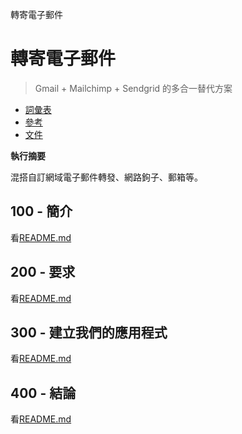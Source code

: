 轉寄電子郵件

# 轉寄電子郵件

> Gmail + Mailchimp + Sendgrid 的多合一替代方案

-   [詞彙表](./GLOSSARY.md)
-   [參考](./REFERENCES.md)
-   [文件](./DOCUMENTATION.md)

**執行摘要**

混搭自訂網域電子郵件轉發、網路鉤子、郵箱等。

## 100 - 簡介

看[README.md](./100/README.md)

## 200 - 要求

看[README.md](./200/README.md)

## 300 - 建立我們的應用程式

看[README.md](./300/README.md)

## 400 - 結論

看[README.md](./400/README.md)
